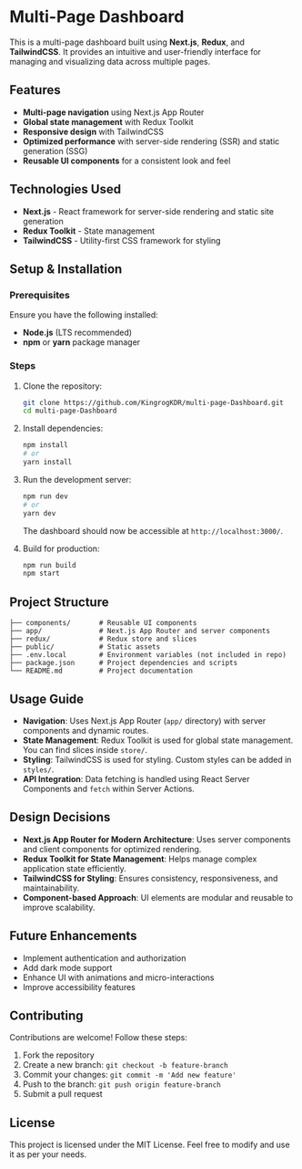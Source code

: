 # Multi-Page Dashboard

This is a multi-page dashboard built using **Next.js**, **Redux**, and **TailwindCSS**. It provides an intuitive and user-friendly interface for managing and visualizing data across multiple pages.

## Features

- **Multi-page navigation** using Next.js App Router
- **Global state management** with Redux Toolkit
- **Responsive design** with TailwindCSS
- **Optimized performance** with server-side rendering (SSR) and static generation (SSG)
- **Reusable UI components** for a consistent look and feel

## Technologies Used

- **Next.js** - React framework for server-side rendering and static site generation
- **Redux Toolkit** - State management
- **TailwindCSS** - Utility-first CSS framework for styling

## Setup & Installation

### Prerequisites

Ensure you have the following installed:

- **Node.js** (LTS recommended)
- **npm** or **yarn** package manager

### Steps

1. Clone the repository:

   ```bash
   git clone https://github.com/KingrogKDR/multi-page-Dashboard.git
   cd multi-page-Dashboard
   ```

2. Install dependencies:

   ```bash
   npm install
   # or
   yarn install
   ```

3. Run the development server:

   ```bash
   npm run dev
   # or
   yarn dev
   ```

   The dashboard should now be accessible at `http://localhost:3000/`.

4. Build for production:

   ```bash
   npm run build
   npm start
   ```

## Project Structure

```
├── components/       # Reusable UI components
├── app/              # Next.js App Router and server components
├── redux/            # Redux store and slices
├── public/           # Static assets
├── .env.local        # Environment variables (not included in repo)
├── package.json      # Project dependencies and scripts
└── README.md         # Project documentation
```

## Usage Guide

- **Navigation**: Uses Next.js App Router (`app/` directory) with server components and dynamic routes.
- **State Management**: Redux Toolkit is used for global state management. You can find slices inside `store/`.
- **Styling**: TailwindCSS is used for styling. Custom styles can be added in `styles/`.
- **API Integration**: Data fetching is handled using React Server Components and `fetch` within Server Actions.

## Design Decisions

- **Next.js App Router for Modern Architecture**: Uses server components and client components for optimized rendering.
- **Redux Toolkit for State Management**: Helps manage complex application state efficiently.
- **TailwindCSS for Styling**: Ensures consistency, responsiveness, and maintainability.
- **Component-based Approach**: UI elements are modular and reusable to improve scalability.

## Future Enhancements

- Implement authentication and authorization
- Add dark mode support
- Enhance UI with animations and micro-interactions
- Improve accessibility features

## Contributing

Contributions are welcome! Follow these steps:

1. Fork the repository
2. Create a new branch: `git checkout -b feature-branch`
3. Commit your changes: `git commit -m 'Add new feature'`
4. Push to the branch: `git push origin feature-branch`
5. Submit a pull request

## License

This project is licensed under the MIT License. Feel free to modify and use it as per your needs.

